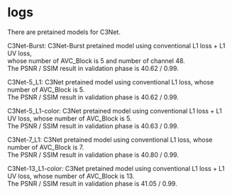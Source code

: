 # logs
There are pretained models for C3Net.

C3Net-Burst: C3Net-Burst pretained model using conventional L1 loss + L1 UV loss,   
whose number of AVC_Block is 5 and number of channel 48.    
The PSNR / SSIM result in validation phase is 40.62 / 0.99.

C3Net-5_L1: C3Net pretained model using conventional L1 loss, whose number of AVC_Block is 5.  
The PSNR / SSIM result in validation phase is 40.62 / 0.99.  

C3Net-5_L1-color: C3Net pretained model using conventional L1 loss + L1 UV loss, whose number of AVC_Block is 5.  
The PSNR / SSIM result in validation phase is 40.63 / 0.99.  

C3Net-7_L1: C3Net pretained model using conventional L1 loss, whose number of AVC_Block is 7.  
The PSNR / SSIM result in validation phase is 40.80 / 0.99.  

C3Net-13_L1-color: C3Net pretained model using conventional L1 loss + L1 UV loss, whose number of AVC_Block is 13.  
The PSNR / SSIM result in validation phase is 41.05 / 0.99.
